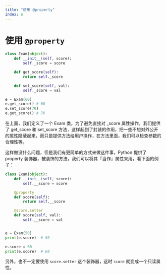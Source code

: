 ```yaml
---
title: "使用 @property"
index: 6
---
```


# 使用 `@property`

```python
class Exam(object):
    def __init__(self, score):
        self._score = score

    def get_score(self):
        return self._score

    def set_score(self, val):
        self._score = val

e = Exam(60)
e.get_score() # 60
e.set_score(70)
e.get_score() # 70
```

在上面，我们定义了一个 Exam 类，为了避免直接对 \_score 属性操作，我们提供了 get_score 和 set_score 方法，这样起到了封装的作用，把一些不想对外公开的属性隐蔽起来，而只是提供方法给用户操作，在方法里面，我们可以检查参数的合理性等。

这样做没什么问题，但是我们有更简单的方式来做这件事，Python 提供了 property 装饰器，被装饰的方法，我们可以将其『当作』属性来用，看下面的例子：

```python
class Exam(object):
    def __init__(self, score):
        self.__score = score

    @property
    def score(self):
        return self.__score

    @score.setter
    def score(self, val):
        self.__score = val


e = Exam(50)
print(e.score)  # 50

e.score = 60
print(e.score)  # 60
```

另外，也不一定要使用 `score.setter` 这个装饰器，这时 `score` 就变成一个只读属性。
